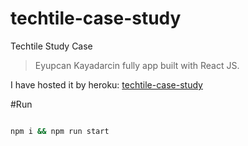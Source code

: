 # techtile-case-study
 Techtile Study Case

> Eyupcan Kayadarcin fully app built with React JS.

I have hosted it by heroku: [techtile-case-study](https://techtile.herokuapp.com/)


#Run
```bash

npm i && npm run start

```